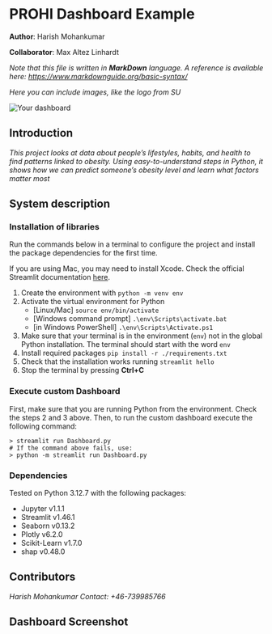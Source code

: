 # PROHI Dashboard Example

**Author**: Harish Mohankumar
<!-- As main author, do not write anything in the line below.
The collaborator will edit the line below in GitHub -->
**Collaborator**: Max Altez Linhardt 

_Note that this file is written in **MarkDown** language. A reference is available here: <https://www.markdownguide.org/basic-syntax/>_

_Here you can include images, like the logo from SU_

![Your dashboard](./assets/project-logo.jpg)

## Introduction

_This project looks at data about people’s lifestyles, habits, and health to find patterns linked to obesity. Using easy-to-understand steps in Python, it shows how we can predict someone’s obesity level and learn what factors matter most_

## System description

### Installation of libraries

Run the commands below in a terminal to configure the project and install the package dependencies for the first time.

If you are using Mac, you may need to install Xcode. Check the official Streamlit documentation [here](https://docs.streamlit.io/get-started/installation/command-line#prerequisites).

1. Create the environment with `python -m venv env`
2. Activate the virtual environment for Python
   - [Linux/Mac] `source env/bin/activate` 
   - [Windows command prompt] `.\env\Scripts\activate.bat` 
   - [in Windows PowerShell] `.\env\Scripts\Activate.ps1`
3. Make sure that your terminal is in the environment (`env`) not in the global Python installation. The terminal should start with the word `env`
4. Install required packages `pip install -r ./requirements.txt`
5. Check that the installation works running `streamlit hello`
6. Stop the terminal by pressing **Ctrl+C**

### Execute custom Dashboard

First, make sure that you are running Python from the environment. Check the steps 2 and 3 above. Then, to run the custom dashboard execute the following command:

```
> streamlit run Dashboard.py
# If the command above fails, use:
> python -m streamlit run Dashboard.py
```

### Dependencies

Tested on Python 3.12.7 with the following packages:
  - Jupyter v1.1.1
  - Streamlit v1.46.1
  - Seaborn v0.13.2
  - Plotly v6.2.0
  - Scikit-Learn v1.7.0
  - shap v0.48.0

## Contributors

_Harish Mohankumar_
_Contact: +46-739985766_

## Dashboard Screenshot


